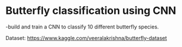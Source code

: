 # Butterfly classification using CNN
-build and train a CNN to classify 10 different butterfly species.

<bold>Dataset:</bold>
  https://www.kaggle.com/veeralakrishna/butterfly-dataset
